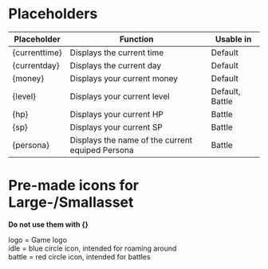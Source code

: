 # Placeholders
|Placeholder|Function|Usable in|
|--|--|--|
|{currenttime}|Displays the current time|Default|
|{currentday}|Displays the current day|Default|
|{money}|Displays your current money|Default|
|{level}|Displays your current level|Default, Battle|
|{hp}|Displays your current HP|Battle|
|{sp}|Displays your current SP|Battle|
|{persona}|Displays the name of the current equiped Persona|Battle|

# Pre-made icons for Large-/Smallasset
**Do not use them with {}**    

logo = Game logo  
idle = blue circle icon, intended for roaming around  
battle = red circle icon, intended for battles  